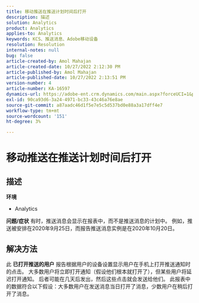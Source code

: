 ```yaml
---
title: 移动推送在推送计划时间后打开
description: 描述
solution: Analytics
product: Analytics
applies-to: Analytics
keywords: KCS、推送消息、Adobe移动设备
resolution: Resolution
internal-notes: null
bug: false
article-created-by: Amol Mahajan
article-created-date: 10/27/2022 2:12:30 PM
article-published-by: Amol Mahajan
article-published-date: 10/27/2022 2:13:51 PM
version-number: 4
article-number: KA-16597
dynamics-url: https://adobe-ent.crm.dynamics.com/main.aspx?forceUCI=1&pagetype=entityrecord&etn=knowledgearticle&id=776f6962-0156-ed11-bba2-6045bd006793
exl-id: 90ca93d6-3a24-4971-bc33-43c46a76e8ae
source-git-commit: a87aadc46d1f5e7e5c5d537bd0e88a3a17dff4e7
workflow-type: tm+mt
source-wordcount: '151'
ht-degree: 3%

---
```


# 移动推送在推送计划时间后打开

## 描述

<b>环境</b>
- Analytics

<b>问题/症状</b>
有时，推送消息会显示在报表中，而不是推送消息的计划中。 例如，推送被安排在2020年9月25日，而报告推送消息实例是在2020年10月20日。


## 解决方法


此 <b>已打开推送的用户</b> 报告根据用户的设备设置显示用户在手机上打开推送通知时的点击。 大多数用户将立即打开通知（假设他们根本就打开了），但某些用户将延迟打开通知。 后者可能在几天后发出，然后这些点击就会发送给他们。 此报表中的数据符合以下假设：大多数用户在发送消息当日打开了消息，少数用户在稍后打开了消息。
